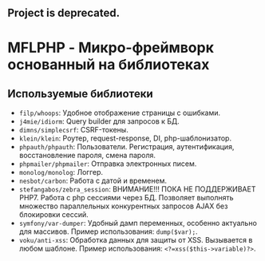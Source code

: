 ## Project is deprecated.

# MFLPHP - Микро-фреймворк основанный на библиотеках

## Используемые библиотеки
- `filp/whoops`: Удобное отображение страницы с ошибками.
- `j4mie/idiorm`: Query builder для запросов к БД.
- `dimns/simplecsrf`: CSRF-токены.
- `klein/klein`: Роутер, request-response, DI, php-шаблонизатор.
- `phpauth/phpauth`: Пользователи. Регистрация, аутентификация, восстановление пароля, смена пароля.
- `phpmailer/phpmailer`: Отправка электронных писем.
- `monolog/monolog`: Логгер.
- `nesbot/carbon`: Работа с датой и временем.
- `stefangabos/zebra_session`: ВНИМАНИЕ!!! ПОКА НЕ ПОДДЕРЖИВАЕТ PHP7. Работа с php сессиями через БД. Позволяет выполнять множество параллельных конкурентных запросов AJAX без блокировки сессий.
- `symfony/var-dumper`: Удобный дамп переменных, особенно актуально для массивов. Пример использования: `dump($var);`.
- `voku/anti-xss`: Обработка данных для защиты от XSS. Вызывается в любом шаблоне. Пример использования: `<?=xss($this->variable)?>`.
